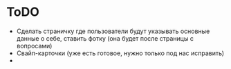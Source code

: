 # ToDO
- Сделать страничку где пользователи будут указывать основные данные о себе, ставить фотку
(она будет после страницы с вопросами)
- Свайп-карточки (уже есть готовое, нужно только под нас исправить)
- 
